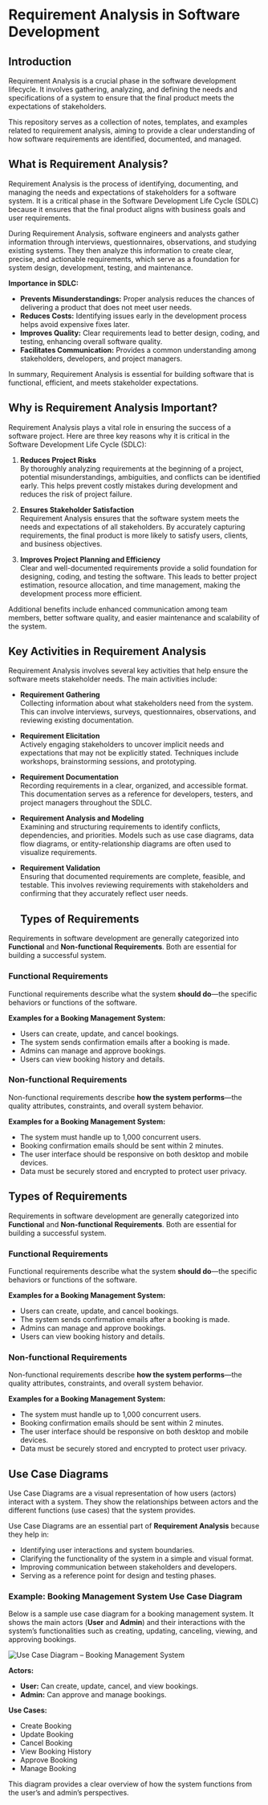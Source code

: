 # Requirement Analysis in Software Development

## Introduction
Requirement Analysis is a crucial phase in the software development lifecycle. It involves gathering, analyzing, and defining the needs and specifications of a system to ensure that the final product meets the expectations of stakeholders. 

This repository serves as a collection of notes, templates, and examples related to requirement analysis, aiming to provide a clear understanding of how software requirements are identified, documented, and managed.
## What is Requirement Analysis?

Requirement Analysis is the process of identifying, documenting, and managing the needs and expectations of stakeholders for a software system. It is a critical phase in the Software Development Life Cycle (SDLC) because it ensures that the final product aligns with business goals and user requirements.

During Requirement Analysis, software engineers and analysts gather information through interviews, questionnaires, observations, and studying existing systems. They then analyze this information to create clear, precise, and actionable requirements, which serve as a foundation for system design, development, testing, and maintenance.

**Importance in SDLC:**

- **Prevents Misunderstandings:** Proper analysis reduces the chances of delivering a product that does not meet user needs.
- **Reduces Costs:** Identifying issues early in the development process helps avoid expensive fixes later.
- **Improves Quality:** Clear requirements lead to better design, coding, and testing, enhancing overall software quality.
- **Facilitates Communication:** Provides a common understanding among stakeholders, developers, and project managers.

In summary, Requirement Analysis is essential for building software that is functional, efficient, and meets stakeholder expectations.

## Why is Requirement Analysis Important?

Requirement Analysis plays a vital role in ensuring the success of a software project. Here are three key reasons why it is critical in the Software Development Life Cycle (SDLC):

1. **Reduces Project Risks**  
   By thoroughly analyzing requirements at the beginning of a project, potential misunderstandings, ambiguities, and conflicts can be identified early. This helps prevent costly mistakes during development and reduces the risk of project failure.

2. **Ensures Stakeholder Satisfaction**  
   Requirement Analysis ensures that the software system meets the needs and expectations of all stakeholders. By accurately capturing requirements, the final product is more likely to satisfy users, clients, and business objectives.

3. **Improves Project Planning and Efficiency**  
   Clear and well-documented requirements provide a solid foundation for designing, coding, and testing the software. This leads to better project estimation, resource allocation, and time management, making the development process more efficient.

Additional benefits include enhanced communication among team members, better software quality, and easier maintenance and scalability of the system.
## Key Activities in Requirement Analysis

Requirement Analysis involves several key activities that help ensure the software meets stakeholder needs. The main activities include:

- **Requirement Gathering**  
  Collecting information about what stakeholders need from the system. This can involve interviews, surveys, questionnaires, observations, and reviewing existing documentation.

- **Requirement Elicitation**  
  Actively engaging stakeholders to uncover implicit needs and expectations that may not be explicitly stated. Techniques include workshops, brainstorming sessions, and prototyping.

- **Requirement Documentation**  
  Recording requirements in a clear, organized, and accessible format. This documentation serves as a reference for developers, testers, and project managers throughout the SDLC.

- **Requirement Analysis and Modeling**  
  Examining and structuring requirements to identify conflicts, dependencies, and priorities. Models such as use case diagrams, data flow diagrams, or entity-relationship diagrams are often used to visualize requirements.

- **Requirement Validation**  
  Ensuring that documented requirements are complete, feasible, and testable. This involves reviewing requirements with stakeholders and confirming that they accurately reflect user needs.
  ## Types of Requirements

Requirements in software development are generally categorized into **Functional** and **Non-functional Requirements**. Both are essential for building a successful system.

### Functional Requirements
Functional requirements describe what the system **should do**—the specific behaviors or functions of the software.  

**Examples for a Booking Management System:**
- Users can create, update, and cancel bookings.
- The system sends confirmation emails after a booking is made.
- Admins can manage and approve bookings.
- Users can view booking history and details.

### Non-functional Requirements
Non-functional requirements describe **how the system performs**—the quality attributes, constraints, and overall system behavior.  

**Examples for a Booking Management System:**
- The system must handle up to 1,000 concurrent users.
- Booking confirmation emails should be sent within 2 minutes.
- The user interface should be responsive on both desktop and mobile devices.
- Data must be securely stored and encrypted to protect user privacy.
## Types of Requirements

Requirements in software development are generally categorized into **Functional** and **Non-functional Requirements**. Both are essential for building a successful system.

### Functional Requirements
Functional requirements describe what the system **should do**—the specific behaviors or functions of the software.  

**Examples for a Booking Management System:**
- Users can create, update, and cancel bookings.
- The system sends confirmation emails after a booking is made.
- Admins can manage and approve bookings.
- Users can view booking history and details.

### Non-functional Requirements
Non-functional requirements describe **how the system performs**—the quality attributes, constraints, and overall system behavior.  

**Examples for a Booking Management System:**
- The system must handle up to 1,000 concurrent users.
- Booking confirmation emails should be sent within 2 minutes.
- The user interface should be responsive on both desktop and mobile devices.
- Data must be securely stored and encrypted to protect user privacy.
## Use Case Diagrams

Use Case Diagrams are a visual representation of how users (actors) interact with a system. They show the relationships between actors and the different functions (use cases) that the system provides.  

Use Case Diagrams are an essential part of **Requirement Analysis** because they help in:
- Identifying user interactions and system boundaries.  
- Clarifying the functionality of the system in a simple and visual format.  
- Improving communication between stakeholders and developers.  
- Serving as a reference point for design and testing phases.  

### Example: Booking Management System Use Case Diagram

Below is a sample use case diagram for a booking management system. It shows the main actors (**User** and **Admin**) and their interactions with the system’s functionalities such as creating, updating, canceling, viewing, and approving bookings.

![Use Case Diagram – Booking Management System](https://raw.githubusercontent.com/Eliphaz21/requirement-analysis/refs/heads/main/alx-booking-uc.png)

**Actors:**
- **User:** Can create, update, cancel, and view bookings.  
- **Admin:** Can approve and manage bookings.  

**Use Cases:**
- Create Booking  
- Update Booking  
- Cancel Booking  
- View Booking History  
- Approve Booking  
- Manage Booking  

This diagram provides a clear overview of how the system functions from the user’s and admin’s perspectives.


